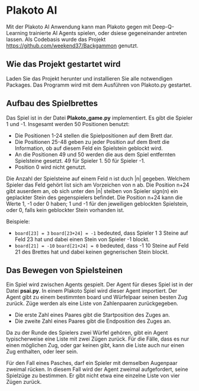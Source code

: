 # Plakoto AI
Mit der Plakoto AI Anwendung kann man Plakoto gegen mit Deep-Q-Learning trainierte
AI Agents spielen, oder dsiese gegeneinander antreten lassen.
Als Codebasis wurde das Projekt https://github.com/weekend37/Backgammon genutzt.

## Wie das Projekt gestartet wird
Laden Sie das Projekt herunter und installieren Sie alle notwendigen Packages.
Das Programm wird mit dem Ausführen von Plakoto.py gestartet.

## Aufbau des Spielbrettes
Das Spiel ist in der Datei **Plakoto_game.py** implementiert.
Es gibt die Spieler 1 und -1.
Insgesamt werden 50 Positionen benutzt:
- Die Positionen 1-24 stellen die Spielpositionen auf dem Brett dar.
- Die Positionen 25-48 geben zu jeder Position auf dem Brett die Information, ob auf diesem Feld ein Spielstein geblockt wird.
- An die Positionen 49 und 50 werden die aus dem Spiel entfernten Spielsteine gesetzt. 49 für Spieler 1. 50 für Spieler -1.
- Position 0 wird nicht genutzt.

Die Anzahl der Spielsteine auf einem Feld n ist duch |n| gegeben.
Welchem Spieler das Feld gehört list sich am Vorzeichen von n ab.
Die Position n+24 gibt auserdem an, ob sich unter den |n| steiben von
Spieler sign(n) ein geplackter Stein des gegenspielers befindet.
Die Position n+24 kann die Werte 1, -1 oder 0 haben;
1 und -1 für den jeweiligen geblockten Spielstein, oder 0, falls kein geblockter Stein vorhanden ist.

Beispiele:
- `board[23] = 3`
    `board[23+24] = -1` bedeuted, dass Spieler 1 3 Steine auf Feld 23 hat und dabei einen Stein von Spieler -1 blockt.
- `board[21] = -10` `board[21+24] = 0` bedeuted, dass -1 10 Steine auf Feld 21 des Brettes hat und dabei keinen gegnerischen Stein blockt.

## Das Bewegen von Spielsteinen
Ein Spiel wird zwischen Agents gespielt. Der Agent für dieses Spiel ist in der Datei **psai.py**.
In einem Plakoto Spiel wird dieser Agent importiert. 
Der Agent gibt zu einem bestimmten board und Würfelpaar seinen besten Zug zurück.
Züge werden als eine Liste von Zahlenpaaren zurückgegeben.
- Die erste Zahl eines Paares gibt die Startposition des Zuges an.
- Die zweite Zahl eines Paares gibt die Endposition des Zuges an.

Da zu der Runde des Spielers zwei Würfel gehören, gibt ein Agent typischerweise eine Liste mit zwei Zügen zurück.
Für die Fälle, dass es nur einen möglichen Zug, oder gar keinen gibt, kann die Liste auch nur einen Zug enthalten, oder leer sein.

Für den Fall eines Pasches, darf ein Spieler mit demselben Augenpaar zweimal rücken.
In diesem Fall wird der Agent zweimal aufgefordert, seine Spielzüge zu bestimmen.
Er gibt nicht etwa eine einzelne Liste von vier Zügen zurück.
